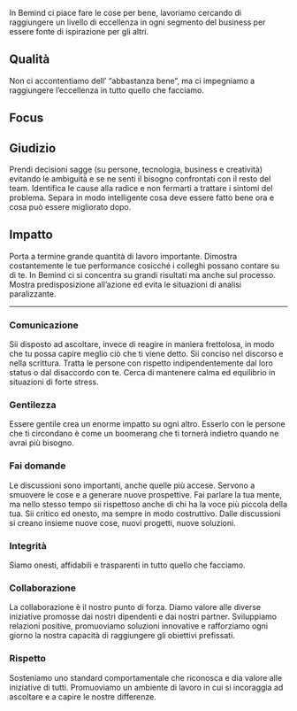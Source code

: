 In Bemind ci piace fare le cose per bene, lavoriamo cercando di raggiungere un livello di eccellenza in ogni segmento del business per essere fonte di ispirazione per gli altri.

## Qualità
Non ci accontentiamo dell’ “abbastanza bene”, ma ci impegniamo a raggiungere  l’eccellenza in tutto quello che facciamo.

## Focus


## Giudizio
Prendi decisioni sagge (su persone, tecnologia, business e creatività) evitando le ambiguità e se ne senti il bisogno confrontati con il resto del team.
Identifica le cause alla radice e non fermarti a trattare i sintomi del problema.
Separa in modo intelligente cosa deve essere fatto bene ora e cosa può essere migliorato dopo.

## Impatto
Porta a termine grande quantità di lavoro importante.
Dimostra costantemente le tue performance cosicché i colleghi possano contare su di te.
In Bemind ci si concentra su grandi risultati ma anche sul processo.
Mostra predisposizione all’azione ed evita le situazioni di analisi paralizzante.

***

### Comunicazione
Sii disposto ad ascoltare, invece di reagire in maniera frettolosa, in modo che tu possa capire meglio ciò che ti viene detto.
Sii conciso nel discorso e nella scrittura.
Tratta le persone con rispetto indipendentemente dal loro status o dal disaccordo con te.
Cerca di mantenere calma ed equilibrio in situazioni di forte stress.

### Gentilezza
Essere gentile crea un enorme impatto su ogni altro.
Esserlo con le persone che ti circondano è come un boomerang che ti tornerà indietro quando ne avrai più bisogno.

### Fai domande
Le discussioni sono importanti, anche quelle più accese. Servono a smuovere le cose e a generare nuove prospettive.
Fai parlare la tua mente, ma nello stesso tempo sii rispettoso anche di chi ha la voce più piccola della tua. Sii critico ed onesto, ma sempre in modo costruttivo.
Dalle discussioni si creano insieme nuove cose, nuovi progetti, nuove soluzioni.

### Integrità
Siamo onesti, affidabili e trasparenti in tutto quello che facciamo.

### Collaborazione
La collaborazione è il nostro punto di forza.
Diamo valore alle diverse iniziative promosse dai nostri dipendenti e dai nostri partner. Sviluppiamo relazioni positive, promuoviamo soluzioni innovative e rafforziamo ogni giorno la nostra capacità di raggiungere gli obiettivi prefissati.

### Rispetto
Sosteniamo uno standard comportamentale che riconosca e dia valore alle iniziative di tutti. Promuoviamo un ambiente di lavoro in cui si incoraggia ad ascoltare e a capire le nostre differenze.
